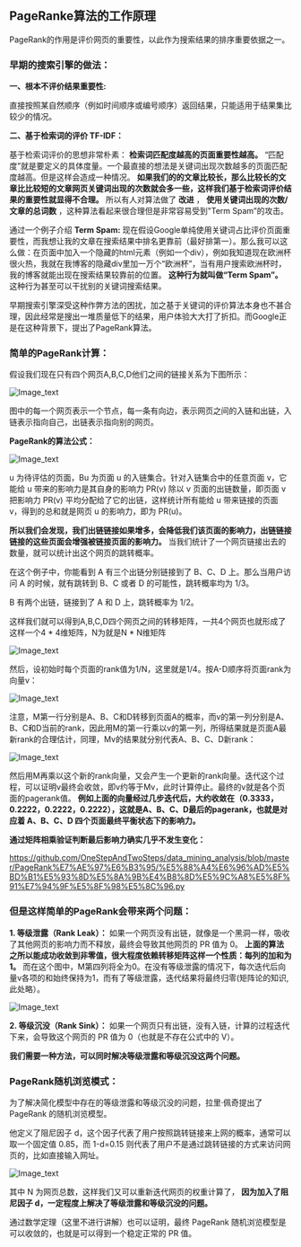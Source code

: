 
## PageRanke算法的工作原理

PageRank的作用是评价网页的重要性，以此作为搜索结果的排序重要依据之一。

### 早期的搜索引擎的做法：

  __一、根本不评价结果重要性:__ 
  
  直接按照某自然顺序（例如时间顺序或编号顺序）返回结果，只能适用于结果集比较少的情况。
      
  __二、基于检索词的评价 TF-IDF：__
  
  基于检索词评价的思想非常朴素： __检索词匹配度越高的页面重要性越高。__ “匹配度”就是要定义的具体度量。一个最直接的想法是关键词出现次数越多的页面匹配度越高。但是这样会造成一种情况。 __如果我们的的文章比较长，那么比较长的文章比比较短的文章网页关键词出现的次数就会多一些，这样我们基于检索词评价结果的重要性就显得不合理。__ 所以有人对算法做了 __改进__ ， __使用关键词出现的次数/文章的总词数__ ，这种算法看起来很合理但是非常容易受到"Term Spam”的攻击。
    
  通过一个例子介绍 __Term Spam:__
    现在假设Google单纯使用关键词占比评价页面重要性，而我想让我的文章在搜索结果中排名更靠前（最好排第一）。那么我可以这么做：在页面中加入一个隐藏的html元素（例如一个div），例如我知道现在欧洲杯很火热，我就在我博客的隐藏div里加一万个“欧洲杯”，当有用户搜索欧洲杯时，我的博客就能出现在搜索结果较靠前的位置。 __这种行为就叫做“Term Spam”。__ 这种行为甚至可以干扰别的关键词搜索结果。

早期搜索引擎深受这种作弊方法的困扰，加之基于关键词的评价算法本身也不甚合理，因此经常是搜出一堆质量低下的结果，用户体验大大打了折扣。而Google正是在这种背景下，提出了PageRank算法。


### 简单的PageRank计算：
  
  假设我们现在只有四个网页A,B,C,D他们之间的链接关系为下图所示：
  
  ![Image_text](https://raw.githubusercontent.com/OneStepAndTwoSteps/data_mining_analysis/master/static/PageRank%E7%AE%97%E6%B3%95/1.png)
  
  图中的每一个网页表示一个节点，每一条有向边，表示网页之间的入链和出链，入链表示指向自己，出链表示指向别的网页。
  
  __PageRank的算法公式：__
    
  ![Image_text](https://raw.githubusercontent.com/OneStepAndTwoSteps/data_mining_analysis/master/static/PageRank%E7%AE%97%E6%B3%95/3.png)
  
u 为待评估的页面，Bu 为页面 u 的入链集合。针对入链集合中的任意页面 v，它能给 u 带来的影响力是其自身的影响力 PR(v) 除以 v 页面的出链数量，即页面 v 把影响力 PR(v) 平均分配给了它的出链，这样统计所有能给 u 带来链接的页面 v，得到的总和就是网页 u 的影响力，即为 PR(u)。

__所以我们会发现，我们出链链接如果增多，会降低我们该页面的影响力，出链链接链接的这些页面会增强被链接页面的影响力。__ 当我们统计了一个网页链接出去的数量，就可以统计出这个网页的跳转概率。

在这个例子中，你能看到 A 有三个出链分别链接到了 B、C、D 上。那么当用户访问 A 的时候，就有跳转到 B、C 或者 D 的可能性，跳转概率均为 1/3。

B 有两个出链，链接到了 A 和 D 上，跳转概率为 1/2。

这样我们就可以得到A,B,C,D四个网页之间的转移矩阵，一共4个网页也就形成了这样一个4 * 4维矩阵，N为就是N * N维矩阵

 ![Image_text](https://raw.githubusercontent.com/OneStepAndTwoSteps/data_mining_analysis/master/static/PageRank%E7%AE%97%E6%B3%95/4.png)

然后，设初始时每个页面的rank值为1/N，这里就是1/4。按A-D顺序将页面rank为向量v：
  
 ![Image_text](https://raw.githubusercontent.com/OneStepAndTwoSteps/data_mining_analysis/master/static/PageRank%E7%AE%97%E6%B3%95/5.png)

注意，M第一行分别是A、B、C和D转移到页面A的概率，而v的第一列分别是A、B、C和D当前的rank，因此用M的第一行乘以v的第一列，所得结果就是页面A最新rank的合理估计，同理，Mv的结果就分别代表A、B、C、D新rank：

 ![Image_text](https://raw.githubusercontent.com/OneStepAndTwoSteps/data_mining_analysis/master/static/PageRank%E7%AE%97%E6%B3%95/6.png)

然后用M再乘以这个新的rank向量，又会产生一个更新的rank向量。迭代这个过程，可以证明v最终会收敛，即v约等于Mv，此时计算停止。最终的v就是各个页面的pagerank值。 __例如上面的向量经过几步迭代后，大约收敛在（0.3333，0.2222，0.2222，0.2222），这就是A、B、C、D最后的pagerank，也就是对应着 A、B、C、D 四个页面最终平衡状态下的影响力。__

__通过矩阵相乘验证判断最后影响力确实几乎不发生变化：__

https://github.com/OneStepAndTwoSteps/data_mining_analysis/blob/master/PageRank%E7%AE%97%E6%B3%95/%E5%88%A4%E6%96%AD%E5%BD%B1%E5%93%8D%E5%8A%9B%E4%B8%8D%E5%9C%A8%E5%8F%91%E7%94%9F%E5%8F%98%E5%8C%96.py


### 但是这样简单的PageRank会带来两个问题：
  
  __1. 等级泄露（Rank Leak）：__ 如果一个网页没有出链，就像是一个黑洞一样，吸收了其他网页的影响力而不释放，最终会导致其他网页的 PR 值为 0。 __上面的算法之所以能成功收敛到非零值，很大程度依赖转移矩阵这样一个性质：每列的加和为1。__ 而在这个图中，M第四列将全为0。在没有等级泄露的情况下，每次迭代后向量v各项的和始终保持为1，而有了等级泄露，迭代结果将最终归零(矩阵论的知识,此处略）。

 ![Image_text](https://raw.githubusercontent.com/OneStepAndTwoSteps/data_mining_analysis/master/static/PageRank%E7%AE%97%E6%B3%95/2.png)



  __2. 等级沉没（Rank Sink）：__ 如果一个网页只有出链，没有入链，计算的过程迭代下来，会导致这个网页的 PR 值为 0（也就是不存在公式中的 V）。

__我们需要一种方法，可以同时解决等级泄露和等级沉没这两个问题。__

### PageRank随机浏览模式：

为了解决简化模型中存在的等级泄露和等级沉没的问题，拉里·佩奇提出了 PageRank 的随机浏览模型。

他定义了阻尼因子 d，这个因子代表了用户按照跳转链接来上网的概率，通常可以取一个固定值 0.85，而 1-d=0.15 则代表了用户不是通过跳转链接的方式来访问网页的，比如直接输入网址。

 ![Image_text](https://raw.githubusercontent.com/OneStepAndTwoSteps/data_mining_analysis/master/static/PageRank%E7%AE%97%E6%B3%95/7.png)


其中 N 为网页总数，这样我们又可以重新迭代网页的权重计算了， __因为加入了阻尼因子 d，一定程度上解决了等级泄露和等级沉没的问题。__

通过数学定理（这里不进行讲解）也可以证明，最终 PageRank 随机浏览模型是可以收敛的，也就是可以得到一个稳定正常的 PR 值。
